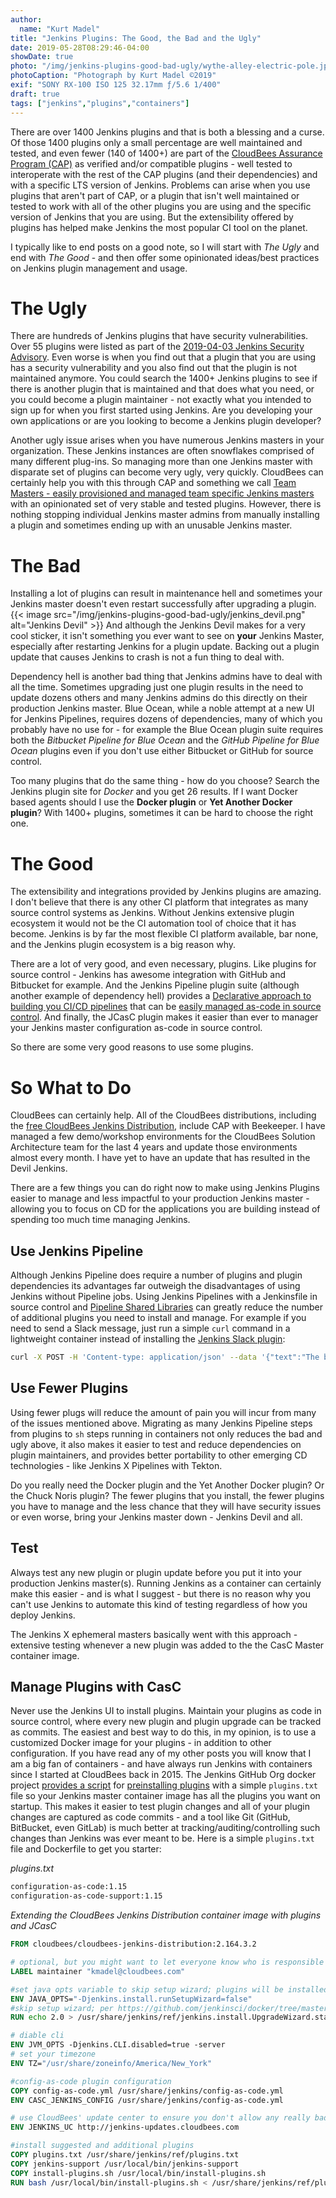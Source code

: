 ```yaml
---
author:
  name: "Kurt Madel"
title: "Jenkins Plugins: The Good, the Bad and the Ugly"
date: 2019-05-28T08:29:46-04:00
showDate: true
photo: "/img/jenkins-plugins-good-bad-ugly/wythe-alley-electric-pole.jpg"
photoCaption: "Photograph by Kurt Madel ©2019"
exif: "SONY RX-100 ISO 125 32.17mm ƒ/5.6 1/400"
draft: true
tags: ["jenkins","plugins","containers"]
---
```

There are over 1400 Jenkins plugins and that is both a blessing and a curse. Of those 1400 plugins only a small percentage are well maintained and tested, and even fewer (140 of 1400+) are part of the [CloudBees Assurance Program (CAP)](https://go.cloudbees.com/docs/cloudbees-documentation/assurance-program/) as verified and/or compatible plugins - well tested to interoperate with the rest of the CAP plugins (and their dependencies) and with a specific LTS version of Jenkins. Problems can arise when you use plugins that aren't part of CAP, or a plugin that isn't well maintained or tested to work with all of the other plugins you are using and the specific version of Jenkins that you are using. But the extensibility offered by plugins has helped make Jenkins the most popular CI tool on the planet.

I typically like to end posts on a good note, so I will start with *The Ugly* and end with *The Good* - and then offer some opinionated ideas/best practices on Jenkins plugin management and usage.

# The Ugly
There are hundreds of Jenkins plugins that have security vulnerabilities. Over 55 plugins were listed as part of the [2019-04-03 Jenkins Security Advisory](https://jenkins.io/security/advisory/2019-04-03/). Even worse is when you find out that a plugin that you are using has a security vulnerability and you also find out that the plugin is not maintained anymore. You could search the 1400+ Jenkins plugins to see if there is another plugin that is maintained and that does what you need, or you could become a plugin maintainer - not exactly what you intended to sign up for when you first started using Jenkins. Are you developing your own applications or are you looking to become a Jenkins plugin developer?

Another ugly issue arises when you have numerous Jenkins masters in your organization. These Jenkins instances are often snowflakes comprised of many different plug-ins. So managing more than one Jenkins master with disparate set of plugins can become very ugly, very quickly. CloudBees can certainly help you with this through CAP and something we call [Team Masters - easily provisioned and managed team specific Jenkins masters](https://go.cloudbees.com/docs/cloudbees-documentation/admin-cje/cje-ux/#_when_to_use_a_team_master_when_to_use_a_managed_master) with an opinionated set of very stable and tested plugins. However, there is nothing stopping individual Jenkins master admins from manually installing a plugin and sometimes ending up with an unusable Jenkins master.

# The Bad
Installing a lot of plugins can result in maintenance hell and sometimes your Jenkins master doesn't even restart successfully after upgrading a plugin. 
{{< image src="/img/jenkins-plugins-good-bad-ugly/jenkins_devil.png" alt="Jenkins Devil" >}}
And although the Jenkins Devil makes for a very cool sticker, it isn't something you ever want to see on **your** Jenkins Master, especially after restarting Jenkins for a plugin update. Backing out a plugin update that causes Jenkins to crash is not a fun thing to deal with.

Dependency hell is another bad thing that Jenkins admins have to deal with all the time. Sometimes upgrading just one plugin results in the need to update dozens others and many Jenkins admins do this directly on their production Jenkins master. Blue Ocean, while a noble attempt at a new UI for Jenkins Pipelines, requires dozens of dependencies, many of which you probably have no use for - for example the Blue Ocean plugin suite requires both the *Bitbucket Pipeline for Blue Ocean* and the *GitHub Pipeline for Blue Ocean* plugins even if you don't use either Bitbucket or GitHub for source control.

Too many plugins that do the same thing - how do you choose? Search the Jenkins plugin site for *Docker* and you get 26 results. If I want Docker based agents should I use the **Docker plugin** or **Yet Another Docker plugin**? With 1400+ plugins, sometimes it can be hard to choose the right one.

# The Good
The extensibility and integrations provided by Jenkins plugins are amazing. I don't believe that there is any other CI platform that integrates as many source control systems as Jenkins. Without Jenkins extensive plugin ecosystem it would not be the CI automation tool of choice that it has become. Jenkins is by far the most flexible CI platform available, bar none, and the Jenkins plugin ecosystem is a big reason why.

There are a lot of very good, and even necessary, plugins. Like plugins for source control - Jenkins has awesome integration with GitHub and Bitbucket for example. And the Jenkins Pipeline plugin suite (although another example of dependency hell) provides a [Declarative approach to building you CI/CD pipelines](https://jenkins.io/doc/book/pipeline/syntax/#declarative-pipeline) that can be [easily managed as-code in source control](https://jenkins.io/doc/book/pipeline/jenkinsfile/). And finally, the JCasC plugin makes it easier than ever to manager your Jenkins master configuration as-code in source control.

So there are some very good reasons to use some plugins.

# So What to Do
CloudBees can certainly help. All of the CloudBees distributions, including the [free CloudBees Jenkins Distribution](https://www.cloudbees.com/products/cloudbees-jenkins-distribution), include CAP with Beekeeper. I have managed a few demo/workshop environments for the CloudBees Solution Architecture team for the last 4 years and update those environments almost every month. I have yet to have an update that has resulted in the Devil Jenkins.

There are a few things you can do right now to make using Jenkins Plugins easier to manage and less impactful to your production Jenkins master - allowing you to focus on CD for the applications you are building instead of spending too much time managing Jenkins.

## Use Jenkins Pipeline
Although Jenkins Pipeline does require a number of plugins and plugin dependencies its advantages far outweigh the disadvantages of using Jenkins without Pipeline jobs. Using Jenkins Pipelines with a Jenkinsfile in source control and [Pipeline Shared Libraries](https://jenkins.io/doc/book/pipeline/shared-libraries/) can greatly reduce the number of additional plugins you need to install and manage. For example if you need to send a Slack message, just run a simple `curl` command in a lightweight container instead of installing the [Jenkins Slack plugin](https://github.com/jenkinsci/slack-plugin/issues):

```bash
curl -X POST -H 'Content-type: application/json' --data '{"text":"The build is broken :("}' YOUR_WEBHOOK_URL
```

## Use Fewer Plugins
Using fewer plugs will reduce the amount of pain you will incur from many of the issues mentioned above. Migrating as many Jenkins Pipeline steps from plugins to `sh` steps running in containers not only reduces the bad and ugly above, it also makes it easier to test and reduce dependencies on plugin maintainers, and provides better portability to other emerging CD technologies - like Jenkins X Pipelines with Tekton.

Do you really need the Docker plugin and the Yet Another Docker plugin? Or the Chuck Noris plugin? The fewer plugins that you install, the fewer plugins you have to manage and the less chance that they will have security issues or even worse, bring your Jenkins master down - Jenkins Devil and all.

## Test
Always test any new plugin or plugin update before you put it into your production Jenkins master(s). Running Jenkins as a container can certainly make this easier - and is what I suggest - but there is no reason why you can't use Jenkins to automate this kind of testing regardless of how you deploy Jenkins.

The Jenkins X ephemeral masters basically went with this approach - extensive testing whenever a new plugin was added to the the CasC Master container image.

## Manage Plugins with CasC
Never use the Jenkins UI to install plugins. Maintain your plugins as code in source control, where every new plugin and plugin upgrade can be tracked as commits. The easiest and best way to do this, in my opinion, is to use a customized Docker image for your plugins - in addition to other configuration. If you have read any of my other posts you will know that I am a big fan of containers - and have always run Jenkins with containers since I started at CloudBees back in 2015. The Jenkins GitHub Org docker project [provides a script](https://github.com/jenkinsci/docker/blob/master/install-plugins.sh) for [preinstalling plugins](https://github.com/jenkinsci/docker#preinstalling-plugins) with a simple `plugins.txt` file so your Jenkins master container image has all the plugins you want on startup. This makes it easier to test plugin changes and all of your plugin changes are captured as code commits - and a tool like Git (GitHub, BitBucket, even GitLab) is much better at tracking/auditing/controlling such changes than Jenkins was ever meant to be. Here is a simple `plugins.txt` file and Dockerfile to get you starter:

*plugins.txt*
```txt
configuration-as-code:1.15
configuration-as-code-support:1.15
```

*Extending the CloudBees Jenkins Distribution container image with plugins and JCasC*
```Dockerfile
FROM cloudbees/cloudbees-jenkins-distribution:2.164.3.2

# optional, but you might want to let everyone know who is responsible for their Jenkins ;)
LABEL maintainer "kmadel@cloudbees.com"

#set java opts variable to skip setup wizard; plugins will be installed via license activated script
ENV JAVA_OPTS="-Djenkins.install.runSetupWizard=false"
#skip setup wizard; per https://github.com/jenkinsci/docker/tree/master#preinstalling-plugins
RUN echo 2.0 > /usr/share/jenkins/ref/jenkins.install.UpgradeWizard.state

# diable cli
ENV JVM_OPTS -Djenkins.CLI.disabled=true -server
# set your timezone
ENV TZ="/usr/share/zoneinfo/America/New_York"

#config-as-code plugin configuration
COPY config-as-code.yml /usr/share/jenkins/config-as-code.yml
ENV CASC_JENKINS_CONFIG /usr/share/jenkins/config-as-code.yml

# use CloudBees' update center to ensure you don't allow any really bad plugins
ENV JENKINS_UC http://jenkins-updates.cloudbees.com

#install suggested and additional plugins
COPY plugins.txt /usr/share/jenkins/ref/plugins.txt
COPY jenkins-support /usr/local/bin/jenkins-support
COPY install-plugins.sh /usr/local/bin/install-plugins.sh
RUN bash /usr/local/bin/install-plugins.sh < /usr/share/jenkins/ref/plugins.txt
```